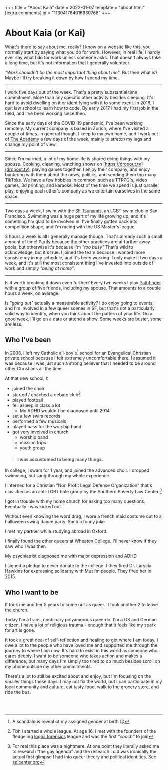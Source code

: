+++
title = "About Kaia"
date = 2022-01-07
template = "about.html"
[extra.comments]
id = "113041764016930768"
+++

# About Kaia (or Kai)

What's there to say about me, really? I know on a website like this, you normally start by saying what you do for work. However, in real life, I hardly ever say what I do for work unless someone asks. That doesn't always take a long time, but it's not information that I generally volunteer.

*"Work shouldn't be the most important thing about me"*. But then what is? Maybe I'll try breaking it down by how I spend my time.

---

I work five days out of the week. That's a pretty substantial time commitment. More than any specific other activity besides sleeping. It's hard to avoid dwelling on it or identifying with it to some exent. In 2016, I quit law school to learn how to code. By early 2017 I had my first job in the field, and I've been working since then.

Since the early days of the COVID-19 pandemic, I've been working remotely. My current company is based in Zurich, where I've visited a couple of times. In general though, I keep to my own home, and I work out of [The Academy](https://www.academy-sf.com/) a few days of the week, mainly to stretch my legs and change my point of view.

---

Since I'm married, a lot of my home life is shared doing things with my spouse. Cooking, cleaning, watching shows on [https://dropout.tv](dropout.tv), playing games together. I enjoy their company, and enjoy bantering with them about the news, politics, and sending them too many TikToks. We have a few hobbies in common, such as TTRPG's, video games, 3d printing, and karaoke. Most of the time we spend is just parallel play, enjoying each other's company as we entertain ourselves in the same space.

---

Two days a week, I swim with the [SF Tsunamis](https://www.sftsunami.org/), an LGBT swim club in San Francisco. Swimming was a huge part of my life growing up, and it's something I'm glad to be involved in. I've finally gotten back into competition shape, and I'm racing with the US Master's league.

3 hours a week is all I generally manage though. That's already such a small amount of time! Partly because the other practices are at further away pools, but otherwise it's because I'm *"too busy"* That's wild to acknowledge, but it's true. I joined the team because I wanted more consistency in my schedule, and it's been working. I only make it two days a week, and it's still the most consistent thing I've invested into outside of work and simply *"being at home"*.

---

Is it worth breaking it down even further? Every two weeks I play [Pathfinder](https://paizo.com/pathfinder) with a group of five friends, including my spouse. That amounts to a couple hours a week, on average.

Is *"going out"* actually a measurable activity? I do enjoy going to events, and I'm involved in a few queer scenes in SF, but that's not a particularly solid way to identify, when you think about the pattern of your life. On a good week, I'll go on a date or attend a show. Some weeks are busier, some are less.

## Who I've been

In 2008, I left my Catholic all-boy's[^1] school for an Evangelical Christian private school because I felt extremely uncomfortable there. I assumed it was because I was just such a strong believer that I needed to be around other Christians all the time.

At that new school, I:
* joined the choir
* started / coached a debate club[^2]
* played football
* fell asleep in class a lot
  * My ADHD wouldn't be diagnosed until 2014
* set a few swim records
* performed a few musicals
* played bass for the worship band
* got very involved in church
  * worship band
  * mission trips
  * youth group

> #### I was accustomed to being many things.

In college, I swam for 1 year, and joined the advanced choir. I dropped swimming, but sang through my whole experience.

I interned for a Christian "Non Profit Legal Defense Organization" that's classified as an anti-LGBT hate group by the Southern Poverty Law Center.[^3]

I got in trouble with my home church for asking too many questions. Eventually I was kicked out.

Without even knowing the word drag, I wore a french maid costume out to a halloween swing dance party. Such a funny joke

I met my partner while studying abroad in Oxford.

I finally found the other queers at Wheaton College. I'll never know if they saw who I was then

My psychiatrist diagnosed me with major depression and ADHD

I signed a pledge to never donate to the college if they fired Dr. Larycia Hawkins for expressing solidarity with Muslim people. They fired her in 2015.

## Who I want to be

It took me another 5 years to come out as queer. It took another 2 to leave the church.

Today I'm a trans, nonbinary polyamorous queerdo. I'm a US and German citizen. I have a lot of religious trauma - enough that it feels like my spark for art is gone.

It took a great deal of self-reflection and healing to get where I am today. I owe a lot to the people who have loved me and supported me through the journey to where I am now. It's hard to exist in this world as someone who cares deeply. I want to be someone who takes action and makes a difference, but many days I'm simply too tired to do much besides scroll on my phone outside my other commitments.

There's a lot to still be excited about and enjoy, but I'm focusing on the smaller things these days. I may not fix the world, but I can participate in my local community and culture, eat tasty food, walk to the grocery store, and ride the bus.

[^1]: A scandalous reveal of my assigned gender at birth 😮
[^2]: Tbh I started a whole league. At age 16, I met with the founders of the fledgeling [logos forensics](https://logosforensics.org/) league and was the first *"coach"* to join
[^3]: For real this place was a nightmare. At one point they literally asked me to research "the gay agenda" and the research I did was ironically the actual first glimpse I had into queer theory  and political identities. See [splcenter.org](https://www.splcenter.org/fighting-hate/extremist-files/group/pacific-justice-institute)

<br/>
<br/>
